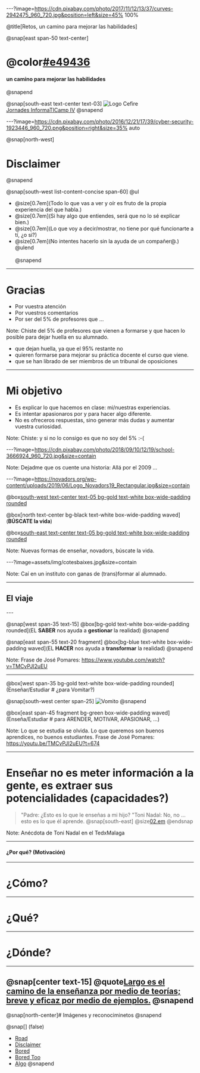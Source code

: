 ---?image=https://cdn.pixabay.com/photo/2017/11/12/13/37/curves-2942475_960_720.jpg&position=left&size=45% 100%

@title[Retos, un camino para mejorar las habilidades]

@snap[east span-50 text-center]
# @color[#e49436](Retos)
#### un camino para mejorar las habilidades
@snapend

@snap[south-east text-center text-03]
![Logo Cefire](http://mestreacasa.gva.es/image/layout_set_logo?img_id=500003437543&t=1561102791500)
<br>
[Jornades InformaTICamp IV](http://mestreacasa.gva.es/web/cefirecastello/jornades/informaticamp_iv)
@snapend

---?image=https://cdn.pixabay.com/photo/2016/12/21/17/39/cyber-security-1923446_960_720.png&position=right&size=35% auto

@snap[north-west]
# Disclaimer
@snapend

@snap[south-west list-content-concise span-60]
@ul[](false)
- @size[0.7em](Todo lo que vas a ver y oír es fruto de la propia experiencia del que habla.)
- @size[0.7em](Si hay algo que entiendes, será que no lo sé explicar bien.)
- @size[0.7em](Lo que voy a decir/mostrar, no tiene por qué funcionarte a tí, ¿o si?)
- @size[0.7em](No intentes hacerlo sin la ayuda de un compañer@.)
@ulend
<br><br>
@snapend

---

# Gracias

- Por vuestra atención
- Por vuestros comentarios
- Por ser del 5% de profesores que ...

Note:
Chiste del 5% de profesores que vienen a formarse y que hacen lo posible para dejar huella en su alumnado.
- que dejan huella, ya que el 95% restante no 
- quieren formarse para mejorar su práctica docente el curso que viene.
- que se han librado de ser miembros de un tribunal de oposiciones

---

# Mi objetivo
- Es explicar lo que hacemos en clase: mi/nuestras experiencias.
- Es intentar apasionaros por y para hacer algo diferente.
- No es ofreceros respuestas, sino generar más dudas y aumentar vuestra curiosidad.

Note:
Chiste: y si no lo consigo es que no soy del 5% :-( 


---?image=https://cdn.pixabay.com/photo/2018/09/10/12/19/school-3666924_960_720.jpg&size=contain

Note: 
Dejadme que os cuente una historia: Allá por el 2009 ...

---?image=https://novadors.org/wp-content/uploads/2019/06/Logo_Novadors19_Rectangular.jpg&size=contain

@box[south-west text-center text-05 bg-gold text-white box-wide-padding rounded](**\<SPAM\>**)

@box[north text-center bg-black text-white box-wide-padding waved](**BÚSCATE la vida**)

@box[south-east text-center text-05 bg-gold text-white box-wide-padding rounded](**\<\/SPAM\>**)

Note: 
Nuevas formas de enseñar, novadors, búscate la vida. 

---?image=assets/img/cotesbaixes.jpg&size=contain

Note: 
Caí en un instituto con ganas de (trans)formar al alumnado.

---
## El viaje 
<canvas data-chart="bar">
<!--
{
 "data": {
  "labels": ["Grupos ESO","Alumnado","Profesorado Implicado"],
  "datasets": [
   {
    "data":[1,60,6],
    "label":"Curso 15/16",
    "backgroundColor":"rgba(20,20,220,.8)"
   },
   {
    "data":[4,80,15],
    "label":"Curso 16/17",
    "backgroundColor":"rgba(120,120,220,.8)"
   },
   {
    "data":[4,140,30],
    "label":"Curso 17/18",
    "backgroundColor":"rgba(120,120,220,.8)"
   }
  ]
 },
 "options": { "responsive": "true" }
}
-->
</canvas>
---

@snap[west span-35 text-15] 
@box[bg-gold text-white box-wide-padding rounded](EL **SABER** nos ayuda a **gestionar** la realidad) 
@snapend

@snap[east span-55 text-20 fragment] 
@box[bg-blue text-white box-wide-padding waved](EL **HACER** nos ayuda a **transformar** la realidad) 
@snapend

Note: 
Frase de José Pomares: https://www.youtube.com/watch?v=TMCvPJI2uEU

---

@box[west span-35 bg-gold text-white box-wide-padding rounded](Enseñar/Estudiar # ¿para Vomitar?)

@snap[south-west center span-25]
![Vomito](https://openmoji.org/data/color/618x618/1F92E.png)
@snapend

@box[east span-45 fragment bg-green box-wide-padding waved](Enseña/Estudiar #  para ARENDER, MOTIVAR, APASIONAR, ...)

Note: 
Lo que se estudia se olvida.
Lo que queremos son buenos aprendices, no buenos estudiantes.
Frase de José Pomares: https://youtu.be/TMCvPJI2uEU?t=674

---


# Enseñar no es meter información a la gente, es extraer sus potencialidades (capacidades?)

> "Padre: ¿Esto es lo que le enseñas a mi hijo?
> "Toni Nadal: No, no ... esto es lo que él aprende.
@snap[south-east] @size[02.em](https://www.youtube.com/watch?v=FXL2G1p-EDw) @endsnap

Note: 
Anécdota de Toni Nadal en el TedxMalaga

---

#### ¿Por qué? (Motivación)

---

# ¿Cómo? 


---

# ¿Qué?


---

# ¿Dónde?

---

@snap[center text-15]
@quote[Largo es el camino de la enseñanza por medio de teorías; breve y eficaz por medio de ejemplos.](Séneca)
@snapend
---
@snap[north-center]# Imágenes y reconociminetos @snapend

@snap[] (false)
- [Road](https://cdn.pixabay.com/photo/2017/11/12/13/37/curves-2942475_960_720.jpg)
- [Disclaimer](https://pixabay.com/es/illustrations/seguridad-cibernética-1923446/)
- [Bored](https://pixabay.com/photos/book-bored-college-education-15584/)
- [Bored Too](https://pixabay.com/photos/school-bored-girl-education-3666924/)
- [Algo]()
@snapend